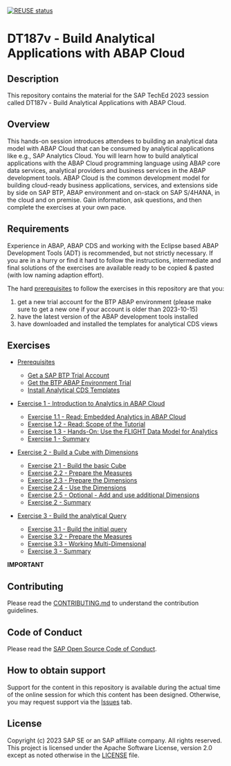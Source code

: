 [![REUSE status](https://api.reuse.software/badge/github.com/SAP-samples/teched2023-DT187v)](https://api.reuse.software/info/github.com/SAP-samples/teched2023-DT187v)

# DT187v - Build Analytical Applications with ABAP Cloud

## Description

This repository contains the material for the SAP TechEd 2023 session called DT187v - Build Analytical Applications with ABAP Cloud.


## Overview

This hands-on session introduces attendees to building an analytical data model with ABAP Cloud that can be consumed by analytical applications like e.g., SAP Analytics Cloud. You will learn how to build analytical applications with the ABAP Cloud programming language using ABAP core data services, analytical providers and business services in the ABAP development tools. ABAP Cloud is the common development model for building cloud-ready business applications, services, and extensions side by side on SAP BTP, ABAP environment and on-stack on SAP S/4HANA, in the cloud and on premise. Gain information, ask questions, and then complete the exercises at your own pace.


## Requirements

Experience in ABAP, ABAP CDS and working with the Eclipse based ABAP Development Tools (ADT) is recommended, but not strictly necessary. If you are in a hurry or find it hard to follow the instructions, intermediate and final solutions of the exercises are available ready to be copied & pasted (with low naming adaption effort).

The hard [prerequisites](https://github.com/SAP-samples/teched2023-DT187v/blob/main/exercises/ex0/README.md) to follow the exercises in this repository are that you:
1) get a new trial account for the BTP ABAP environment (please make sure to get a new one if your account is older than 2023-10-15)
2) have the latest version of the ABAP development tools installed
3) have downloaded and installed the templates for analytical CDS views

## Exercises

- [Prerequisites](https://github.com/SAP-samples/teched2023-DT187v/blob/main/exercises/ex0/README.md)
    - [Get a SAP BTP Trial Account](https://github.com/SAP-samples/teched2023-DT187v/blob/main/exercises/ex0/README.md#sap-btp-trial-account)
    - [Get the BTP ABAP Environment Trial](https://github.com/SAP-samples/teched2023-DT187v/blob/main/exercises/ex0/README.md#abap-environment-in-sap-btp-trial)
    - [Install Analytical CDS Templates](https://github.com/SAP-samples/teched2023-DT187v/blob/main/exercises/ex0/README.md#download-and-install-analytical-abap-cds-templates)

- [Exercise 1 - Introduction to Analytics in ABAP Cloud](https://github.com/SAP-samples/teched2023-DT187v/blob/main/exercises/ex1/README.md)
    - [Exercise 1.1 - Read: Embedded Analytics in ABAP Cloud](https://github.com/SAP-samples/teched2023-DT187v/blob/main/exercises/ex1/README.md#exercise-11---read-embedded-analytics-in-abap-cloud)
    - [Exercise 1.2 - Read: Scope of the Tutorial](https://github.com/SAP-samples/teched2023-DT187v/blob/main/exercises/ex1/README.md#exercise-12---read-scope-of-the-tutorial)
    - [Exercise 1.3 - Hands-On: Use the FLIGHT Data Model for Analytics](https://github.com/SAP-samples/teched2023-DT187v/blob/main/exercises/ex1/README.md#exercise-13---hands-on-use-the-flight-data-model-for-analytics)
    - [Exercise 1 - Summary](https://github.com/SAP-samples/teched2023-DT187v/blob/main/exercises/ex1/README.md#summary)

- [Exercise 2 - Build a Cube with Dimensions](https://github.com/SAP-samples/teched2023-DT187v/blob/main/exercises/ex2/README.md)
    - [Exercise 2.1 - Build the basic Cube](https://github.com/SAP-samples/teched2023-DT187v/blob/main/exercises/ex2/README.md#exercise-21---build-the-basic-cube)
    - [Exercise 2.2 - Prepare the Measures](https://github.com/SAP-samples/teched2023-DT187v/blob/main/exercises/ex2/README.md#exercise-22---prepare-the-measures)
    - [Exercise 2.3 - Prepare the Dimensions](https://github.com/SAP-samples/teched2023-DT187v/blob/main/exercises/ex2/README.md#exercise-23---prepare-the-dimensions)
    - [Exercise 2.4 - Use the Dimensions](https://github.com/SAP-samples/teched2023-DT187v/blob/main/exercises/ex2/README.md#exercise-24---use-the-dimensions)
    - [Exercise 2.5 - Optional - Add and use additional Dimensions](https://github.com/SAP-samples/teched2023-DT187v/blob/main/exercises/ex2/README.md#exercise-25---optional-add-and-use-additional-dimensions)
    - [Exercise 2 - Summary](https://github.com/SAP-samples/teched2023-DT187v/blob/main/exercises/ex2/README.md#summary)

- [Exercise 3 - Build the analytical Query](https://github.com/SAP-samples/teched2023-DT187v/blob/main/exercises/ex3/README.MD)
    - [Exercise 3.1 - Build the initial query](https://github.com/SAP-samples/teched2023-DT187v/blob/main/exercises/ex3/README.MD#exercise-31---build-the-initial-query)
    - [Exercise 3.2 - Prepare the Measures](https://github.com/SAP-samples/teched2023-DT187v/blob/main/exercises/ex3/README.MD#exercise-32---prepare-the-measures)
    - [Exercise 3.3 - Working Multi-Dimensional](https://github.com/SAP-samples/teched2023-DT187v/blob/main/exercises/ex3/README.MD#exercise-33---working-with-the-multi-dimensional-analysis)
    - [Exercise 3 - Summary](https://github.com/SAP-samples/teched2023-DT187v/blob/main/exercises/ex3/README.MD#summary)


**IMPORTANT**

## Contributing
Please read the [CONTRIBUTING.md](./CONTRIBUTING.md) to understand the contribution guidelines.

## Code of Conduct
Please read the [SAP Open Source Code of Conduct](https://github.com/SAP-samples/.github/blob/main/CODE_OF_CONDUCT.md).

## How to obtain support

Support for the content in this repository is available during the actual time of the online session for which this content has been designed. Otherwise, you may request support via the [Issues](../../issues) tab.

## License
Copyright (c) 2023 SAP SE or an SAP affiliate company. All rights reserved. This project is licensed under the Apache Software License, version 2.0 except as noted otherwise in the [LICENSE](LICENSES/Apache-2.0.txt) file.
